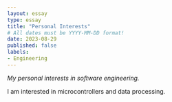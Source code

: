 ```yaml
---
layout: essay
type: essay
title: "Personal Interests"
# All dates must be YYYY-MM-DD format!
date: 2023-08-29
published: false
labels:
- Engineering
---
```


*My personal interests in software engineering.*

I am interested in microcontrollers and data processing.